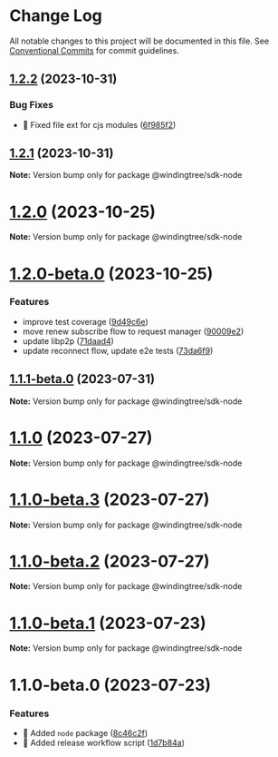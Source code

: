 # Change Log

All notable changes to this project will be documented in this file.
See [Conventional Commits](https://conventionalcommits.org) for commit guidelines.

## [1.2.2](https://github.com/windingtree/sdk/compare/@windingtree/sdk-node@1.2.1...@windingtree/sdk-node@1.2.2) (2023-10-31)


### Bug Fixes

* 🐛 Fixed file ext for cjs modules ([6f985f2](https://github.com/windingtree/sdk/commit/6f985f2a6b076abdf145176d5036fe89267f2c5a))





## [1.2.1](https://github.com/windingtree/sdk/compare/@windingtree/sdk-node@1.2.0...@windingtree/sdk-node@1.2.1) (2023-10-31)

**Note:** Version bump only for package @windingtree/sdk-node





# [1.2.0](https://github.com/windingtree/sdk/compare/@windingtree/sdk-node@1.2.0-beta.0...@windingtree/sdk-node@1.2.0) (2023-10-25)

**Note:** Version bump only for package @windingtree/sdk-node





# [1.2.0-beta.0](https://github.com/windingtree/sdk/compare/@windingtree/sdk-node@1.1.1-beta.0...@windingtree/sdk-node@1.2.0-beta.0) (2023-10-25)


### Features

* improve test coverage ([9d49c6e](https://github.com/windingtree/sdk/commit/9d49c6e2e172cce2c6eb320a3f0e4b097d8e83a8))
* move renew subscribe flow to request manager ([90009e2](https://github.com/windingtree/sdk/commit/90009e2c20ef8b9a472cb3d5978b844280e928fc))
* update libp2p ([71daad4](https://github.com/windingtree/sdk/commit/71daad41838ae6b2833c76aa36b5b2071a041e92))
* update reconnect flow, update e2e tests ([73da6f9](https://github.com/windingtree/sdk/commit/73da6f97656592b03851c95f45bcb955937e2a8d))





## [1.1.1-beta.0](https://github.com/windingtree/sdk/compare/@windingtree/sdk-node@1.1.0...@windingtree/sdk-node@1.1.1-beta.0) (2023-07-31)

**Note:** Version bump only for package @windingtree/sdk-node

# [1.1.0](https://github.com/windingtree/sdk/compare/@windingtree/sdk-node@1.1.0-beta.3...@windingtree/sdk-node@1.1.0) (2023-07-27)

**Note:** Version bump only for package @windingtree/sdk-node

# [1.1.0-beta.3](https://github.com/windingtree/sdk/compare/@windingtree/sdk-node@1.1.0-beta.2...@windingtree/sdk-node@1.1.0-beta.3) (2023-07-27)

**Note:** Version bump only for package @windingtree/sdk-node

# [1.1.0-beta.2](https://github.com/windingtree/sdk/compare/@windingtree/sdk-node@1.1.0-beta.1...@windingtree/sdk-node@1.1.0-beta.2) (2023-07-27)

**Note:** Version bump only for package @windingtree/sdk-node

# [1.1.0-beta.1](https://github.com/windingtree/sdk/compare/@windingtree/sdk-node@1.1.0-beta.0...@windingtree/sdk-node@1.1.0-beta.1) (2023-07-23)

**Note:** Version bump only for package @windingtree/sdk-node

# 1.1.0-beta.0 (2023-07-23)

### Features

- 🎸 Added `node` package ([8c46c2f](https://github.com/windingtree/sdk/commit/8c46c2f9d8af9725493fa8dfdcf98d45ca0ab36a))
- 🎸 Added release workflow script ([1d7b84a](https://github.com/windingtree/sdk/commit/1d7b84a3623848c449522c0bb2af2c5f114c8a0a))

